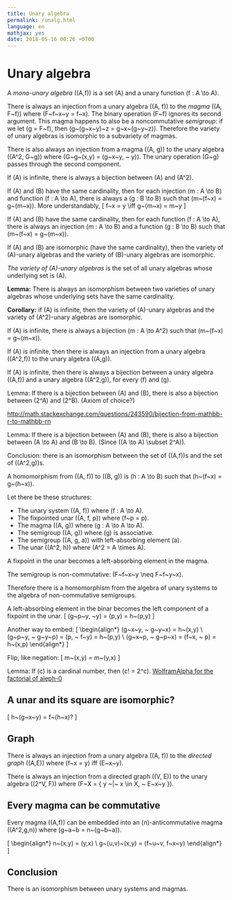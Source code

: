 ```yaml
---
title: Unary algebra
permalink: /unalg.html
language: en
mathjax: yes
date: 2018-05-16 00:26 +0700
---
```


# Unary algebra

A *mono-unary algebra* \((A,f)\) is a set \(A\) and a unary function \(f : A \to A\).

There is always an injection from a unary algebra \((A, f)\)
to the *magma* \((A, F~f)\)
where \(F~f~x~y = f~x\).
The binary operation \(F~f\) ignores its second argument.
This magma happens to also be a noncommutative *semigroup*:
if we let \(g = F~f\), then \(g~(g~x~y)~z = g~x~(g~y~z)\).
Therefore the variety of unary algebras is isomorphic
to a subvariety of magmas.

There is also always an injection from a magma \((A, g)\)
to the unary algebra \((A^2, G~g)\)
where \(G~g~(x,y) = (g~x~y, ~ y)\).
The unary operation \(G~g\) passes through the second component.

If \(A\) is infinite,
there is always a bijection between \(A\) and \(A^2\).

If \(A\) and \(B\) have the same cardinality,
then for each injection \(m : A \to B\) and function \(f : A \to A\),
there is always a \(g : B \to B\) such that \(m~(f~x) = g~(m~x)\).
More understandably,
\[
f~x = y \iff g~(m~x) = m~y
\]

If \(A\) and \(B\) have the same cardinality,
then for each function \(f : A \to A\),
there is always an injection \(m : A \to B\)
and a function \(g : B \to B\) such that \(m~(f~x) = g~(m~x)\).

If \(A\) and \(B\) are isomorphic (have the same cardinality),
then the variety of \(A\)-unary algebras and the variety of \(B\)-unary algebras are isomorphic.

*The variety of \(A\)-unary algebras*
is the set of all unary algebras whose underlying set is \(A\).

**Lemma:** There is always an isomorphism between two varieties of unary algebras
whose underlying sets have the same cardinality.

**Corollary:** if \(A\) is infinite, then the variety of \(A\)-unary algebras
and the variety of \(A^2\)-unary algebras are isomorphic.

If \(A\) is infinite,
there is always a bijection \(m : A \to A^2\)
such that \(m~(f~x) = g~(m~x)\).

If \(A\) is infinite,
then there is always an injection from a unary algebra \((A^2,f)\)
to the unary algebra \((A,g)\).

If \(A\) is infinite,
then there is always a bijection between
a unary algebra \((A,f)\) and a unary algebra \((A^2,g)\),
for every \(f\) and \(g\).

Lemma: If there is a bijection between \(A\) and \(B\),
there is also a bijection between \(2^A\) and \(2^B\).
(Axiom of choice?)

http://math.stackexchange.com/questions/243590/bijection-from-mathbb-r-to-mathbb-rn

Lemma: If there is a bijection between \(A\) and \(B\),
there is also a bijection between \(A \to A\) and \(B \to B\).
(Since \((A \to A) \subset 2^A\)).

Conclusion: there is an isomorphism between the set of \((A,f)\)s and the set of \((A^2,g)\)s.

A homomorphism from \((A, f)\) to \((B, g)\) is \(h : A \to B\) such that
\(h~(f~x) = g~(h~x)\).

Let there be these structures:

* The unary system \((A, f)\) where \(f : A \to A\).
* The fixpointed unar \((A, f, p)\) where \(f~p = p\).
* The magma \((A, g)\) where \(g : A \to A \to A\).
* The semigroup \((A, g)\) where \(g\) is associative.
* The semigroup \((A, g, a)\) with left-absorbing element \(a\).
* The unar \((A^2, h)\) where \(A^2 = A \times A\).

A fixpoint in the unar becomes a left-absorbing element in the magma.

The semigroup is non-commutative: \(F~f~x~y \neq F~f~y~x\).

Therefore there is a homomorphism from
the algebra of unary systems to the algebra of non-commutative semigroups.

A left-absorbing element in the binar becomes
the left component of a fixpoint in the unar.
\[
(g~p~y, ~y) = (p,y) = h~(p,y)
\]

Another way to embed:
\[
\begin{align*}
(g~x~y, ~ g~y~x) = h~(x,y)
\\ (g~p~y, ~ g~y~p) = (p, ~ f~y) = h~(p,y)
\\ (g~x~p, ~ g~p~x) = (f~x, ~ p) = h~(x,p)
\end{align*}
\]

Flip, like negation:
\[
m~(x,y) = m~(y,x)
\]

Lemma: If \(c\) is a cardinal number, then \(c! = 2^c\).
[WolframAlpha for the factorial of aleph-0](https://www.wolframalpha.com/input/?i=aleph+0+factorial)

## A unar and its square are isomorphic?

\[
h~(g~x~y) = f~(h~x)?
\]

## Graph

There is always an injection from a unary algebra \((A, f)\)
to the *directed graph* \((A,E)\) where \(f~x = y\) iff \(E~x~y\).

There is always an injection from a directed graph \((V, E)\)
to the unary algebra \((2^V, F)\) where \(F~X = \{ y ~|~ x \in X, ~ E~x~y \}\).

## Every magma can be commutative

Every magma \((A,f)\) can be embedded into an \(n\)-anticommutative magma \((A^2,g,n)\)
where \(g~a~b = n~(g~b~a)\).

\[
\begin{align*}
n~(x,y) = (y,x)
\\ g~(u,v)~(x,y) = (f~u~v, f~x~y)
\end{align*}
\]

## Conclusion

There is an isomorphism between unary systems and magmas.
